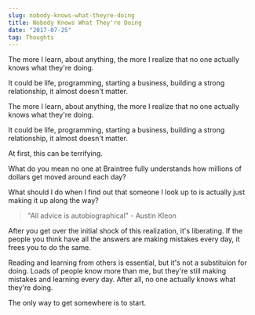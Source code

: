 ```yaml
---
slug: nobody-knows-what-theyre-doing
title: Nobody Knows What They're Doing
date: "2017-07-25"
tag: Thoughts
---
```


The more I learn, about anything, the more I realize that no one actually knows what they're doing.

It could be life, programming, starting a business, building a strong relationship, it almost doesn't matter.

<!-- more -->

The more I learn, about anything, the more I realize that no one actually knows what they're doing.

It could be life, programming, starting a business, building a strong relationship, it almost doesn't matter.

At first, this can be terrifying.

What do you mean no one at Braintree fully understands how millions of dollars get moved around each day?

What should I do when I find out that someone I look up to is actually just making it up along the way?

> "All advice is autobiographical" - Austin Kleon

After you get over the initial shock of this realization, it's liberating. If the people you think have all the answers are making mistakes every day, it frees you to do the same.

Reading and learning from others is essential, but it's not a substituion for doing. Loads of people know more than me, but they're still making mistakes and learning every day. After all, no one actually knows what they're doing.

The only way to get somewhere is to start.
